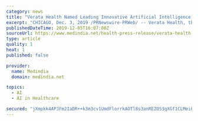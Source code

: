 ```yaml
---
category: news
title: "Verata Health Named Leading Innovative Artificial Intelligence Company by the American Hospital Association"
excerpt: "CHICAGO, Dec. 3, 2019 /PRNewswire-PRWeb/ -- Verata Health, the AI-powered platform developed to automate and streamline prior authorization for health care procedures, tests, and drugs, was selected by the American Hospital Association (AHA) as one of the most innovative artificial intelligence companies of 2019. Verata will be recognized for ..."
publishedDateTime: 2019-12-05T16:07:00Z
sourceUrl: https://www.medindia.net/health-press-release/verata-health-named-leading-innovative-artificial-intelligence-company-by-the-american-hospital-association-442462-1.htm
type: article
quality: 1
heat: 1
published: false

provider:
  name: Medindia
  domain: medindia.net

topics:
  - AI
  - AI in Healthcare

secured: "jXmpkk4APJFm2IaDR++k3m3cv1UmdFlorrkAOTl8s3anREZOS3qXGf1CLMeikUokzHhCNsv4QSHzzhXXAiuB7H94IHyHqLW6dDGnUDVTTdxpSq19v2ylDhZ78bi0pLDiKjqfWK93MRYLJjVloC3S1Owb5d5vJm5LsYVjXoosI91EUu6RrwvgS+wooJZScD9KxKsFrcxnZNvRZvBd6u0i6zqjACt2Lg8/xnb2LkTNoKhWvYgledijHp6tv9UQjC5WMN46xtIbTl3+4C1O0lwC6Q==;G67081+v1rW7CwU5sHGRmg=="
---
```


